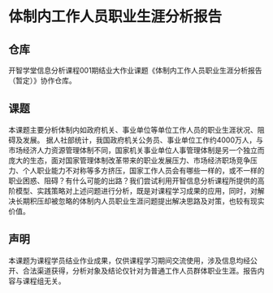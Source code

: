 # 体制内工作人员职业生涯分析报告
## 仓库
开智学堂信息分析课程001期结业大作业课题《体制内工作人员职业生涯分析报告（暂定）》协作仓库。
## 课题
本课题主要分析体制内如政府机关、事业单位等单位工作人员的职业生涯状况、阻碍及发展。
据人社部统计，我国政府机关公务员、事业单位工作约4000万人，与市场经济人力资源管理体制不同，国家机关事业单位人事管理体制是另一个独立而庞大的生态，面对国家管理体制改革带来的职业发展压力、市场经济职场竞争压力、个人职业能力不对称等多方挤压，国家工作人员会有哪些一样的，或不一样的职业困惑、阻碍？有什么可能的出路？我们尝试利用开智信息分析课程所提供的高阶模型、实践策略对上述问题进行分析，既是对课程学习成果的应用，同时，对解决长期积压却被忽略的体制内人员职业生涯问题提出解决思路及对策，也较有现实价值。
## 声明
本课题为课程学员结业作业成果，仅供课程学习期间交流使用，涉及信息均经公开、合法渠道获得，分析对象及结论仅针对为普通工作人员群体职业生涯。报告内容与课程组无关。
